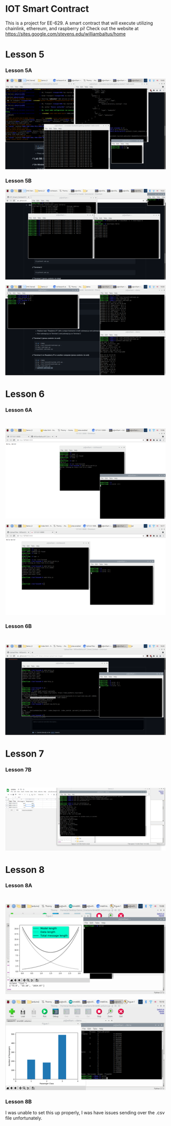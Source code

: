 # IOT Smart Contract
This is a project for EE-629. A smart contract that will execute utilizing chainlink, ethereum, and raspberry pi!
Check out the website at https://sites.google.com/stevens.edu/williambaltus/home

<h1> Lesson 5 </h1>  

<h3> Lesson 5A  </h3>  

![Image of Lesson5A](/images/lesson5A.png)

<h3> Lesson 5B  </h3>  

![Image of Lesson5B](/images/lesson5B_hello.png)


![Image of Lesson5B](/images/lesson5B_CPU.png)

<h1> Lesson 6 </h1>  

<h3> Lesson 6A  </h3>  

![Image of Lesson6A](/images/lesson6A.png)  
  
![Image of Lesson6A](/images/Lesson6A2.png)  


<h3> Lesson 6B  </h3>  

![Image of Lesson6B](/images/lesson6B.png)
  
<h1> Lesson 7 </h1> 

<h3> Lesson 7B  </h3>  

![Image of Lesson7B](/images/lesson7B.PNG)

<h1> Lesson 8 </h1> 

<h3> Lesson 8A  </h3>  

![Image of Lesson8A](/images/lesson8A.png)
  
![Image of Lesson8A_titanic](/images/lesson8A_titanic.png)

<h3> Lesson 8B </h3>

I was unable to set this up properly, I was have issues sending over the .csv file unfortunately. 

